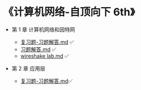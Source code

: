 # 《计算机网络-自顶向下 6th》

* 第 1 章 计算机网络和因特网
  * [复习题-习题解答.md](https://github.com/YangXiaoHei/Networking/blob/master/01%20计算机网络和因特网/复习题-习题解答.md) ✅
  * [习题解答.md](https://github.com/YangXiaoHei/Networking/blob/master/01%20计算机网络和因特网/习题解答.md) ✅
  * [wireshake lab.md](https://github.com/YangXiaoHei/Networking/blob/master/01%20计算机网络和因特网/wireshake%20lab.md) ✅
  
* 第 2 章 应用层
  * [复习题-习题解答.md](https://github.com/YangXiaoHei/Networking/blob/master/02%20应用层/复习题-习题解答.md)✅
